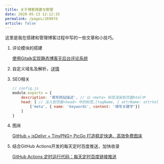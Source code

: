 ```yaml
---
title: 关于博客搭建与管理
date: 2020-05-13 12:12:33
permalink: /pages/26997d
article: false
---
```


这里是我在搭建和管理博客过程中写的一些文章和小技巧。

1. 评论模块的搭建

   [使用Gitalk实现静态博客无后台评论系统](https://xugaoyi.com/pages/1da0bf9a988eafe5/)

2. 自定义域名及解析，[详情](https://github.com/xugaoyi/vuepress-theme-vdoing/issues/326)

3. SEO相关

   ```js
   // config.js
   module.exports = {
       description: '填写网站描述', // 以 <meta> 标签渲染到页面html中
       head: [ // 注入到页面<head> 中的标签,[tagName, { attrName: attrValue }]
           ['meta', { name: 'keywords', content: '填写关键字'}]
       ]
   }
   ```

4. 图床

   [GitHub + jsDelivr + TinyPNG+ PicGo 打造稳定快速、高效免费图床](https://xugaoyi.com/pages/a5f73af5185fdf0a/)

5. 结合GitHub Actions开发的每天定时百度推送，加快收录

   [GitHub Actions 定时运行代码：每天定时百度链接推送](https://xugaoyi.com/pages/f44d2f9ad04ab8d3/)

